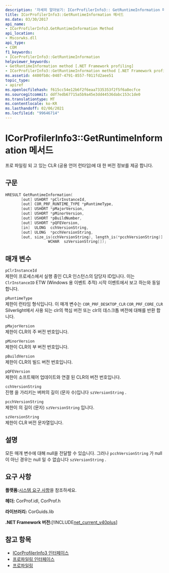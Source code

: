 ```yaml
---
description: '자세히 알아보기: ICorProfilerInfo3:: GetRuntimeInformation 메서드'
title: ICorProfilerInfo3::GetRuntimeInformation 메서드
ms.date: 03/30/2017
api_name:
- ICorProfilerInfo3.GetRuntimeInformation Method
api_location:
- Mscorwks.dll
api_type:
- COM
f1_keywords:
- ICorProfilerInfo3::GetRuntimeInformation
helpviewer_keywords:
- GetRuntimeInformation method [.NET Framework profiling]
- ICorProfilerInfo3::GetRuntimeInformation method [.NET Framework profiling]
ms.assetid: 4400fb8c-0407-4791-8557-f011fd2aee51
topic_type:
- apiref
ms.openlocfilehash: f615cc54e12b6f2f6eaa7335353f2f5f6a8ecfce
ms.sourcegitcommit: ddf7edb67715a5b9a45e3dd44536dabc153c1de0
ms.translationtype: MT
ms.contentlocale: ko-KR
ms.lasthandoff: 02/06/2021
ms.locfileid: "99646714"
---
```

# <a name="icorprofilerinfo3getruntimeinformation-method"></a>ICorProfilerInfo3::GetRuntimeInformation 메서드

프로 파일링 되 고 있는 CLR (공용 언어 런타임)에 대 한 버전 정보를 제공 합니다.  
  
## <a name="syntax"></a>구문  
  
```cpp  
HRESULT GetRuntimeInformation(  
       [out] USHORT *pClrInstanceId,  
       [out] COR_PRF_RUNTIME_TYPE *pRuntimeType,  
       [out] USHORT *pMajorVersion,  
       [out] USHORT *pMinorVersion,  
       [out] USHORT *pBuildNumber,  
       [out] USHORT *pQFEVersion,  
       [in]  ULONG  cchVersionString,  
       [out] ULONG  *pcchVersionString,  
       [out, size_is(cchVersionString), length_is(*pcchVersionString)]  
                   WCHAR  szVersionString[]);  
```  
  
## <a name="parameters"></a>매개 변수  

 `pClrInstanceId`  
 제한이 프로세스에서 실행 중인 CLR 인스턴스의 담당자 ID입니다. 이는 `ClrInstanceID` ETW (Windows 용 이벤트 추적) 시작 이벤트에서 보고 하는와 동일 합니다.  
  
 `pRuntimeType`  
 제한이 런타임 형식입니다. 이 매개 변수는 `COR_PRF_DESKTOP_CLR` `COR_PRF_CORE_CLR` Silverlight에서 사용 되는 clr의 핵심 버전 또는 clr의 데스크톱 버전에 대해를 반환 합니다.  
  
 `pMajorVersion`  
 제한이 CLR의 주 버전 번호입니다.  
  
 `pMinorVersion`  
 제한이 CLR의 부 버전 번호입니다.  
  
 `pBuildVersion`  
 제한이 CLR의 빌드 버전 번호입니다.  
  
 `pQFEVersion`  
 제한이 소프트웨어 업데이트와 연결 된 CLR의 버전 번호입니다.  
  
 `cchVersionString`  
 진행 을 가리키는 버퍼의 길이 (문자 수)입니다 `szVersionString` .  
  
 `pcchVersionString`  
 제한이 의 길이 (문자) `szVersionString` 입니다.  
  
 `szVersionString`  
 제한이 CLR 버전 문자열입니다.  
  
## <a name="remarks"></a>설명  

 모든 매개 변수에 대해 null을 전달할 수 있습니다. 그러나 `pcchVersionString` 가 null이 아닌 경우는 null 일 수 없습니다 `szVersionString` .  
  
## <a name="requirements"></a>요구 사항  

 **플랫폼:**[시스템 요구 사항](../../get-started/system-requirements.md)을 참조하세요.  
  
 **헤더:** CorProf.idl, CorProf.h  
  
 **라이브러리:** CorGuids.lib  
  
 **.NET Framework 버전:**[!INCLUDE[net_current_v40plus](../../../../includes/net-current-v40plus-md.md)]  
  
## <a name="see-also"></a>참고 항목

- [ICorProfilerInfo3 인터페이스](icorprofilerinfo3-interface.md)
- [프로파일링 인터페이스](profiling-interfaces.md)
- [프로파일링](index.md)
